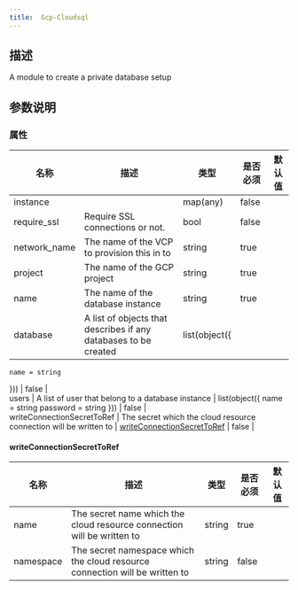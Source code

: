 ```yaml
---
title:  Gcp-Cloudsql
---
```


## 描述

A module to create a private database setup

## 参数说明


### 属性

 名称 | 描述 | 类型 | 是否必须 | 默认值 
 ------------ | ------------- | ------------- | ------------- | ------------- 
 instance |  | map(any) | false |  
 require_ssl | Require SSL connections or not. | bool | false |  
 network_name | The name of the VCP to provision this in to | string | true |  
 project | The name of the GCP project | string | true |  
 name | The name of the database instance | string | true |  
 database | A list of objects that describes if any databases to be created | list(object({
    name = string
  })) | false |  
 users | A list of user that belong to a database instance | list(object({
    name     = string
    password = string
  })) | false |  
 writeConnectionSecretToRef | The secret which the cloud resource connection will be written to | [writeConnectionSecretToRef](#writeConnectionSecretToRef) | false |  


#### writeConnectionSecretToRef

 名称 | 描述 | 类型 | 是否必须 | 默认值 
 ------------ | ------------- | ------------- | ------------- | ------------- 
 name | The secret name which the cloud resource connection will be written to | string | true |  
 namespace | The secret namespace which the cloud resource connection will be written to | string | false |  
